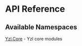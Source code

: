 # API Reference

## Available Namespaces

[Yzl.Core](https://queil.github.io/yzl/reference/yzl-core) - Yzl core modules

